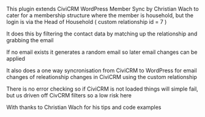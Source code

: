 This plugin extends CiviCRM WordPress Member Sync by Christian Wach
to cater for a membership structure where the member is household,
but the login is via the Head of Household ( custom relationship id = 7 )

It does this by filtering the contact data by matching up the relationship and grabbing the email

If no email exists it generates a random email so later email changes can be applied

It also does a one way syncronisation from CiviCRM to WordPress for email changes of releationship changes in CiviCRM
using the custom relationship
 
There is no error checking so if CiviCRM is not loaded things will simple fail, but us driven off CivCRM filters so a low risk here
 
With thanks to Christian Wach for his tips and code examples
